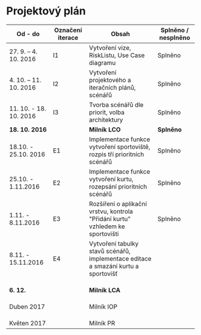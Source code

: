 <h1>Projektový plán</h1>

|Od - do|	Označení iterace	|Obsah	|Splněno / nesplněno|
|---|---|---|---|
27. 9. – 4. 10. 2016|	I1	|Vytvoření vize, RiskListu, Use Case diagramu|Splněno
4. 10. – 11. 10. 2016|	I2	|Vytvoření projektového a iteračních plánů, scénářů|Splněno
11. 10. - 18. 10. 2016|I3|Tvorba scénářů dle priorit, volba architektury|Splněno			
<b>18. 10. 2016</b>||		<b>Milník LCO</b>|	<b>Splněno</b>
|18.10. - 25.10. 2016|E1|Implementace funkce vytvoření sportoviště, rozpis tří prioritních scénářů|Splněno
|25.10. - 1.11.2016|E2|Implementace funkce vytvoření kurtu, rozepsání prioritních scénářů|Splněno
|1.11. - 8.11.2016|E3|Rozšíření o aplikační vrstvu, kontrola "Přidání kurtu" vzhledem ke sportovišti|Splněno
|8.11. - 15.11.2016|E4|Vytvoření tabulky stavů scénářů, implementace editace a smazání kurtu a sportovišť|
||||
||||
||||
<b>6. 12.</b>||		<b>Milník LCA</b>|	
||||
||||
||||
Duben 2017||		Milník IOP|	
||||
||||
||||
Květen 2017||		Milník PR|	
			
			
			
			
			
			
			
			
			
			
			
			
			
			
			
			
			
			
			
			
			
			
			
			
			
			
			

